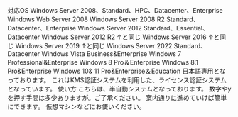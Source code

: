 対応OS
Windows Server 2008、Standard、HPC、Datacenter、Enterprise
Windows Web Server 2008
Windows Server 2008 R2 Standard、Datacenter、Enterprise
Windows Server 2012 Standard、Essential、Datacenter
Windows Server 2012 R2 ↑と同じ
Windows Server 2016 ↑と同じ
Windows Server 2019 ↑と同じ
Windows Server 2022 Standard、Datacenter
Windows Vista Business&Enterprise
Windows 7 Professional&Enterprise
Windows 8 Pro＆Enterprise
Windows 8.1 Pro&Enterprise
Windows 10& 11 Pro&Enterprise＆Education
日本語専用となっております。
これはKMS認証システムを利用した、ライセンス認証システムとなっています。
使い方
こちらは、半自動システムとなっております。
数字やyを押す手間は多少ありますが。ご了承ください。
案内通りに進めていけば簡単にできます。
仮想マシンなどにお使いください。
